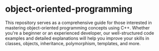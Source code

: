 # object-oriented-programming
This repository serves as a comprehensive guide for those interested in mastering object-oriented programming concepts using C++. Whether you're a beginner or an experienced developer, our well-structured code examples and detailed explanations will help you improve your skills in classes, objects, inheritance, polymorphism, templates, and more.

